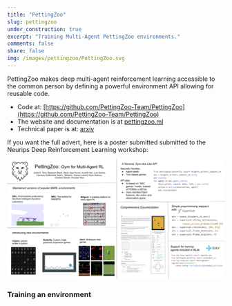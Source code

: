 ```yaml
---
title: "PettingZoo"
slug: pettingzoo
under_construction: true
excerpt: "Training Multi-Agent PettingZoo environments."
comments: false
share: false
img: /images/pettingzoo/PettingZoo.svg
---
```



PettingZoo makes deep multi-agent reinforcement learning accessible to the common person by defining a powerful environment API allowing for reusable code.

* Code at: [https://github.com/PettingZoo-Team/PettingZoo](https://github.com/PettingZoo-Team/PettingZoo)
* The website and documentation is at [pettingzoo.ml](https://www.pettingzoo.ml/)
* Technical paper is at: [arxiv](https://arxiv.org/abs/2009.14471)

If you want the full advert, here is a poster submitted submitted to the Neurips Deep Reinforcement Learning workshop:

![Poster advert](/images/pettingzoo/Neurips_DRL_poster.svg)

### Training an environment
